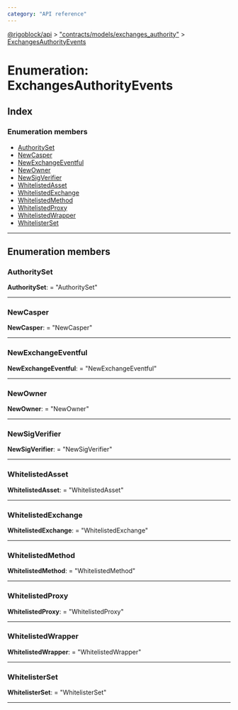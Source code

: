 ```yaml
---
category: "API reference"
---
```



[@rigoblock/api](../quick_start.md) > ["contracts/models/exchanges_authority"](../modules/_contracts_models_exchanges_authority_.md) > [ExchangesAuthorityEvents](../enums/_contracts_models_exchanges_authority_.exchangesauthorityevents.md)

# Enumeration: ExchangesAuthorityEvents

## Index

### Enumeration members

* [AuthoritySet](_contracts_models_exchanges_authority_.exchangesauthorityevents.md#authorityset)
* [NewCasper](_contracts_models_exchanges_authority_.exchangesauthorityevents.md#newcasper)
* [NewExchangeEventful](_contracts_models_exchanges_authority_.exchangesauthorityevents.md#newexchangeeventful)
* [NewOwner](_contracts_models_exchanges_authority_.exchangesauthorityevents.md#newowner)
* [NewSigVerifier](_contracts_models_exchanges_authority_.exchangesauthorityevents.md#newsigverifier)
* [WhitelistedAsset](_contracts_models_exchanges_authority_.exchangesauthorityevents.md#whitelistedasset)
* [WhitelistedExchange](_contracts_models_exchanges_authority_.exchangesauthorityevents.md#whitelistedexchange)
* [WhitelistedMethod](_contracts_models_exchanges_authority_.exchangesauthorityevents.md#whitelistedmethod)
* [WhitelistedProxy](_contracts_models_exchanges_authority_.exchangesauthorityevents.md#whitelistedproxy)
* [WhitelistedWrapper](_contracts_models_exchanges_authority_.exchangesauthorityevents.md#whitelistedwrapper)
* [WhitelisterSet](_contracts_models_exchanges_authority_.exchangesauthorityevents.md#whitelisterset)

---

## Enumeration members

<a id="authorityset"></a>

###  AuthoritySet

**AuthoritySet**:  = "AuthoritySet"

___
<a id="newcasper"></a>

###  NewCasper

**NewCasper**:  = "NewCasper"

___
<a id="newexchangeeventful"></a>

###  NewExchangeEventful

**NewExchangeEventful**:  = "NewExchangeEventful"

___
<a id="newowner"></a>

###  NewOwner

**NewOwner**:  = "NewOwner"

___
<a id="newsigverifier"></a>

###  NewSigVerifier

**NewSigVerifier**:  = "NewSigVerifier"

___
<a id="whitelistedasset"></a>

###  WhitelistedAsset

**WhitelistedAsset**:  = "WhitelistedAsset"

___
<a id="whitelistedexchange"></a>

###  WhitelistedExchange

**WhitelistedExchange**:  = "WhitelistedExchange"

___
<a id="whitelistedmethod"></a>

###  WhitelistedMethod

**WhitelistedMethod**:  = "WhitelistedMethod"

___
<a id="whitelistedproxy"></a>

###  WhitelistedProxy

**WhitelistedProxy**:  = "WhitelistedProxy"

___
<a id="whitelistedwrapper"></a>

###  WhitelistedWrapper

**WhitelistedWrapper**:  = "WhitelistedWrapper"

___
<a id="whitelisterset"></a>

###  WhitelisterSet

**WhitelisterSet**:  = "WhitelisterSet"

___

